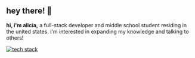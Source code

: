 ## hey there! 👋

<b>hi, i'm alicia,</b> a full-stack developer and middle school student residing in the united states. i'm interested in expanding my knowledge and talking to others!

[![tech stack](https://skillicons.dev/icons?i=html,css,scss,js,ts,react,nodejs,python,java,rust,ubuntu,mongodb,cloudflare,npm,nginx,vite,expressjs,nestjs,git,linux,windows)](https://github.com/notalicialol)
